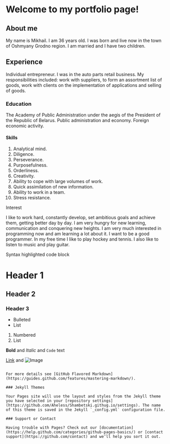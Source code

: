 # Welcome to my portfolio page!

## About me

My name is Mikhail. I am 36 years old. I was born and live now in the town of Oshmyany Grodno region.
I am married and I have two children.
 
## Experience

Individual entrepreneur. I was in the auto parts retail business. My responsibilities included: 
work with suppliers, to form an assortment list of goods, work with clients on the implementation of applications and selling of goods.  

### Education

The Academy of Public Administration under the aegis of the President of the Republic of Belarus. Public administration and economy. Foreign economic activity.

#### Skills

1. Analytical mind.
2. Diligence. 
3. Perseverance. 
4. Purposefulness.
5. Orderliness.
6. Creativity.
7. Ability to cope with large volumes of work.
8. Quick assimilation of new information.
9. Ability to work in a team.
10. Stress resistance.

Interest

I like to work hard, constantly develop, set ambitious goals and achieve them, getting better day by day. I am very hungry for new learning, communication and conquering new heights. I am very much interested in programming now and am learning a lot about it. I want to be a good programmer. In my free time I like to play hockey and tennis. I also like to listen to music and play guitar.




Syntax highlighted code block

# Header 1
## Header 2
### Header 3

- Bulleted
- List

1. Numbered
2. List

**Bold** and _Italic_ and `Code` text

[Link](url) and ![Image](src)
```

For more details see [GitHub Flavored Markdown](https://guides.github.com/features/mastering-markdown/).

### Jekyll Themes

Your Pages site will use the layout and styles from the Jekyll theme you have selected in your [repository settings](https://github.com/Aheless/Shambetski.githug.io/settings). The name of this theme is saved in the Jekyll `_config.yml` configuration file.

### Support or Contact

Having trouble with Pages? Check out our [documentation](https://help.github.com/categories/github-pages-basics/) or [contact support](https://github.com/contact) and we’ll help you sort it out.
